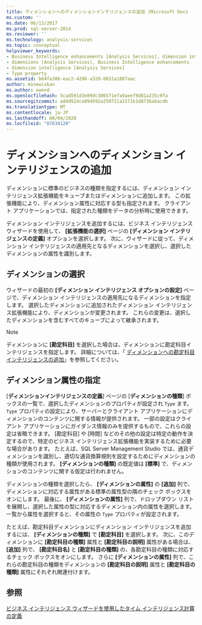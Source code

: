 ```yaml
---
title: ディメンションへのディメンションインテリジェンスの追加 |Microsoft Docs
ms.custom: ''
ms.date: 06/13/2017
ms.prod: sql-server-2014
ms.reviewer: ''
ms.technology: analysis-services
ms.topic: conceptual
helpviewer_keywords:
- Business Intelligence enhancements [Analysis Services], dimension intelligence
- dimensions [Analysis Services], Business Intelligence enhancements
- dimension intelligence [Analysis Services]
- Type property
ms.assetid: b64fa386-eac2-4286-a320-0631a1887aac
author: minewiskan
ms.author: owend
ms.openlocfilehash: 5cad591d3e89dc306571efa9aeef9d81a235c9fa
ms.sourcegitcommit: ad4d92dce894592a259721a1571b1d8736abacdb
ms.translationtype: MT
ms.contentlocale: ja-JP
ms.lasthandoff: 08/04/2020
ms.locfileid: "87634120"
---
```

# <a name="add-dimension-intelligence-to-a-dimension"></a>ディメンションへのディメンション インテリジェンスの追加
  ディメンションに標準のビジネスの種類を指定するには、ディメンション インテリジェンス拡張機能をキューブまたはディメンションに追加します。 この拡張機能により、ディメンション属性に対応する型も指定されます。 クライアント アプリケーションでは、指定された種類をデータの分析時に使用できます。  
  
 ディメンション インテリジェンスを追加するには、ビジネス インテリジェンス ウィザードを使用して、 **[拡張機能の選択]** ページの **[ディメンション インテリジェンスの定義]** オプションを選択します。 次に、ウィザードに従って、ディメンション インテリジェンスの適用先となるディメンションを選択し、選択したディメンションの属性を識別します。  
  
## <a name="selecting-a-dimension"></a>ディメンションの選択  
 ウィザードの最初の **[ディメンション インテリジェンス オプションの設定]** ページで、ディメンション インテリジェンスの適用先になるディメンションを指定します。 選択したディメンションに追加されたディメンション インテリジェンス拡張機能により、ディメンションが変更されます。 これらの変更は、選択したディメンションを含むすべてのキューブによって継承されます。  
  
> [!NOTE]  
>  ディメンションに **[勘定科目]** を選択した場合は、ディメンションに勘定科目インテリジェンスを指定します。 詳細については、「 [ディメンションへの勘定科目インテリジェンスの追加](bi-wizard-add-account-intelligence-to-a-dimension.md)」を参照してください。  
  
## <a name="specifying-dimension-attributes"></a>ディメンション属性の指定  
 [**ディメンションインテリジェンスの定義**] ページの [**ディメンションの種類**] ボックスの一覧で、選択したディメンションのプロパティが設定され `Type` ます。 `Type` プロパティの設定により、サーバーとクライアント アプリケーションにディメンションのコンテンツに関する情報が提供されます。 一部の設定はクライアント アプリケーションにガイダンス情報のみを提供するもので、これらの設定は省略できます。 [勘定科目] や [時間] などのその他の設定は特定の動作を決定するので、特定のビジネス インテリジェンス拡張機能を実装するために必要な場合があります。 たとえば、SQL Server Management Studio では、通貨ディメンションを識別し、適切な通貨換算規則を設定するためにディメンションの種類が使用されます。 **[ディメンションの種類]** の既定値は **[標準]** で、ディメンションのコンテンツに関する仮定は行われません。  
  
 ディメンションの種類を選択したら、 **[ディメンションの属性]** の **[追加]** 列で、ディメンションに対応する属性がある標準の属性型の隣のチェック ボックスをオンにします。 最後に、 **[ディメンションの属性]** 列で、ドロップダウン リストを展開し、選択した属性の型に対応するディメンション内の属性を選択します。 一覧から属性を選択すると、その属性の `Type` プロパティが設定されます。  
  
 たとえば、勘定科目ディメンションにディメンション インテリジェンスを追加するには、 **[ディメンションの種類]** で **[勘定科目]** を選択します。 次に、このディメンションに **[勘定科目の種類]** 属性と **[勘定科目の説明]** 属性がある場合は、 **[追加]** 列で、 **[勘定科目名]** と **[勘定科目の種類]** の、各勘定科目の種類に対応するチェック ボックスをオンにします。 さらに **[ディメンションの属性]** 列で、これらの勘定科目の種類をディメンションの **[勘定科目の説明]** 属性と **[勘定科目の種類]** 属性にそれぞれ関連付けます。  
  
## <a name="see-also"></a>参照  
 [ビジネス インテリジェンス ウィザードを使用したタイム インテリジェンス計算の定義](define-time-intelligence-calculations-using-the-business-intelligence-wizard.md)  
  
  
